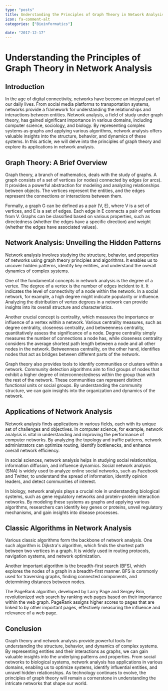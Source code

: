 ```yaml
---
type: "posts"
title: Understanding the Principles of Graph Theory in Network Analysis
icon: fa-comment-alt
categories: ["Bioinformatics"]

date: "2017-12-17"
---
```




# Understanding the Principles of Graph Theory in Network Analysis

## Introduction

In the age of digital connectivity, networks have become an integral part of our daily lives. From social media platforms to transportation systems, networks provide a framework for understanding the relationships and interactions between entities. Network analysis, a field of study under graph theory, has gained significant importance in various domains, including computer science, sociology, and biology. By representing complex systems as graphs and applying various algorithms, network analysis offers valuable insights into the structure, behavior, and dynamics of these systems. In this article, we will delve into the principles of graph theory and explore its applications in network analysis.

## Graph Theory: A Brief Overview

Graph theory, a branch of mathematics, deals with the study of graphs. A graph consists of a set of vertices (or nodes) connected by edges (or arcs). It provides a powerful abstraction for modeling and analyzing relationships between objects. The vertices represent the entities, and the edges represent the connections or interactions between them.

Formally, a graph G can be defined as a pair (V, E), where V is a set of vertices, and E is a set of edges. Each edge in E connects a pair of vertices from V. Graphs can be classified based on various properties, such as directedness (whether the edges have a specific direction) and weight (whether the edges have associated values).

## Network Analysis: Unveiling the Hidden Patterns

Network analysis involves studying the structure, behavior, and properties of networks using graph theory principles and algorithms. It enables us to uncover hidden patterns, identify key entities, and understand the overall dynamics of complex systems.

One of the fundamental concepts in network analysis is the degree of a vertex. The degree of a vertex is the number of edges incident to it. It indicates the level of connectivity of a node within the network. In a social network, for example, a high degree might indicate popularity or influence. Analyzing the distribution of vertex degrees in a network can provide insights into its overall structure and characteristics.

Another crucial concept is centrality, which measures the importance or influence of a vertex within a network. Various centrality measures, such as degree centrality, closeness centrality, and betweenness centrality, quantitatively assess the significance of a node. Degree centrality simply measures the number of connections a node has, while closeness centrality considers the average shortest path length between a node and all other nodes in the network. Betweenness centrality, on the other hand, identifies nodes that act as bridges between different parts of the network.

Graph theory also provides tools to identify communities or clusters within a network. Community detection algorithms aim to find groups of nodes that exhibit a higher degree of interconnectedness within the group than with the rest of the network. These communities can represent distinct functional units or social groups. By understanding the community structure, we can gain insights into the organization and dynamics of the network.

## Applications of Network Analysis

Network analysis finds applications in various fields, each with its unique set of challenges and objectives. In computer science, for example, network analysis is vital in understanding and improving the performance of computer networks. By analyzing the topology and traffic patterns, network administrators can optimize routing, identify bottlenecks, and enhance overall network efficiency.

In social sciences, network analysis helps in studying social relationships, information diffusion, and influence dynamics. Social network analysis (SNA) is widely used to analyze online social networks, such as Facebook and Twitter, to understand the spread of information, identify opinion leaders, and detect communities of interest.

In biology, network analysis plays a crucial role in understanding biological systems, such as gene regulatory networks and protein-protein interaction networks. By modeling these systems as graphs and applying various algorithms, researchers can identify key genes or proteins, unveil regulatory mechanisms, and gain insights into disease processes.

## Classic Algorithms in Network Analysis

Various classic algorithms form the backbone of network analysis. One such algorithm is Dijkstra's algorithm, which finds the shortest path between two vertices in a graph. It is widely used in routing protocols, navigation systems, and network optimization.

Another important algorithm is the breadth-first search (BFS), which explores the nodes of a graph in a breadth-first manner. BFS is commonly used for traversing graphs, finding connected components, and determining distances between nodes.

The PageRank algorithm, developed by Larry Page and Sergey Brin, revolutionized web search by ranking web pages based on their importance within the web graph. PageRank assigns higher scores to pages that are linked to by other important pages, effectively measuring the influence and relevance of a web page.

## Conclusion

Graph theory and network analysis provide powerful tools for understanding the structure, behavior, and dynamics of complex systems. By representing entities and their interactions as graphs, we can gain valuable insights into the underlying patterns and properties. From social networks to biological systems, network analysis has applications in various domains, enabling us to optimize systems, identify influential entities, and unravel hidden relationships. As technology continues to evolve, the principles of graph theory will remain a cornerstone in understanding the intricate networks that shape our world.
